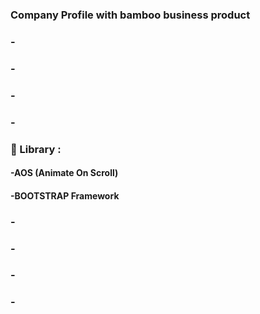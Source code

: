 ### Company Profile with bamboo business product
### -
### -
### -
### -
### 📘 Library :
#### -AOS (Animate On Scroll)
#### -BOOTSTRAP Framework
### -
### -
### -
### -

